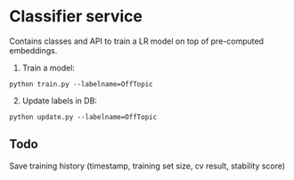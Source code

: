 Classifier service
==================

Contains classes and API to train a LR model on top of pre-computed embeddings.

1. Train a model:
```
python train.py --labelname=OffTopic
```

2. Update labels in DB:
```
python update.py --labelname=OffTopic
```

Todo
----

Save training history (timestamp, training set size, cv result, stability score)